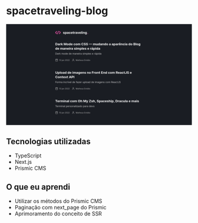 # spacetraveling-blog

![Spacetraveling home](/.github/screenshot.png)

## Tecnologias utilizadas

- TypeScript
- Next.js
- Prismic CMS

## O que eu aprendi

- Utilizar os métodos do Prismic CMS
- Paginação com next_page do Prismic
- Aprimoramento do conceito de SSR
